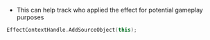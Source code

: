 - This can help track who applied the effect for potential gameplay purposes

```cpp
EffectContextHandle.AddSourceObject(this);
```